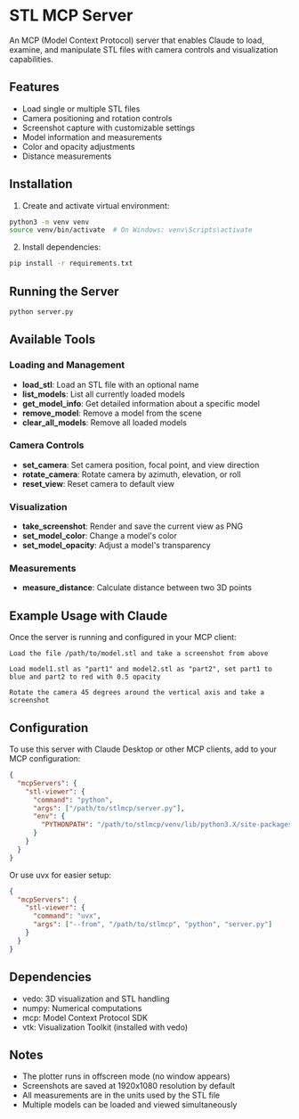 # STL MCP Server

An MCP (Model Context Protocol) server that enables Claude to load, examine, and manipulate STL files with camera controls and visualization capabilities.

## Features

- Load single or multiple STL files
- Camera positioning and rotation controls
- Screenshot capture with customizable settings
- Model information and measurements
- Color and opacity adjustments
- Distance measurements

## Installation

1. Create and activate virtual environment:
```bash
python3 -m venv venv
source venv/bin/activate  # On Windows: venv\Scripts\activate
```

2. Install dependencies:
```bash
pip install -r requirements.txt
```

## Running the Server

```bash
python server.py
```

## Available Tools

### Loading and Management

- **load_stl**: Load an STL file with an optional name
- **list_models**: List all currently loaded models
- **get_model_info**: Get detailed information about a specific model
- **remove_model**: Remove a model from the scene
- **clear_all_models**: Remove all loaded models

### Camera Controls

- **set_camera**: Set camera position, focal point, and view direction
- **rotate_camera**: Rotate camera by azimuth, elevation, or roll
- **reset_view**: Reset camera to default view

### Visualization

- **take_screenshot**: Render and save the current view as PNG
- **set_model_color**: Change a model's color
- **set_model_opacity**: Adjust a model's transparency

### Measurements

- **measure_distance**: Calculate distance between two 3D points

## Example Usage with Claude

Once the server is running and configured in your MCP client:

```
Load the file /path/to/model.stl and take a screenshot from above
```

```
Load model1.stl as "part1" and model2.stl as "part2", set part1 to blue and part2 to red with 0.5 opacity
```

```
Rotate the camera 45 degrees around the vertical axis and take a screenshot
```

## Configuration

To use this server with Claude Desktop or other MCP clients, add to your MCP configuration:

```json
{
  "mcpServers": {
    "stl-viewer": {
      "command": "python",
      "args": ["/path/to/stlmcp/server.py"],
      "env": {
        "PYTHONPATH": "/path/to/stlmcp/venv/lib/python3.X/site-packages"
      }
    }
  }
}
```

Or use uvx for easier setup:

```json
{
  "mcpServers": {
    "stl-viewer": {
      "command": "uvx",
      "args": ["--from", "/path/to/stlmcp", "python", "server.py"]
    }
  }
}
```

## Dependencies

- vedo: 3D visualization and STL handling
- numpy: Numerical computations
- mcp: Model Context Protocol SDK
- vtk: Visualization Toolkit (installed with vedo)

## Notes

- The plotter runs in offscreen mode (no window appears)
- Screenshots are saved at 1920x1080 resolution by default
- All measurements are in the units used by the STL file
- Multiple models can be loaded and viewed simultaneously

